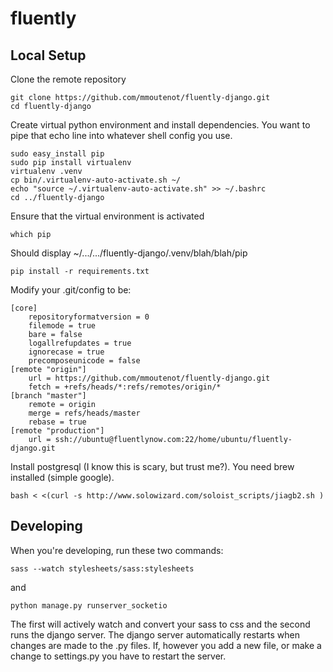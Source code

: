 fluently
======================

Local Setup
-----------
Clone the remote repository

    git clone https://github.com/mmoutenot/fluently-django.git
    cd fluently-django

Create virtual python environment and install dependencies. You want to pipe that echo line into whatever shell config you use.

    sudo easy_install pip
    sudo pip install virtualenv
    virtualenv .venv
    cp bin/.virtualenv-auto-activate.sh ~/
    echo "source ~/.virtualenv-auto-activate.sh" >> ~/.bashrc
    cd ../fluently-django

Ensure that the virtual environment is activated

    which pip

Should display ~/.../.../fluently-django/.venv/blah/blah/pip

    pip install -r requirements.txt

Modify your .git/config to be:

    [core]
        repositoryformatversion = 0
        filemode = true
        bare = false
        logallrefupdates = true
        ignorecase = true
        precomposeunicode = false
    [remote "origin"]
        url = https://github.com/mmoutenot/fluently-django.git
        fetch = +refs/heads/*:refs/remotes/origin/*
    [branch "master"]
        remote = origin
        merge = refs/heads/master
        rebase = true
    [remote "production"]
        url = ssh://ubuntu@fluentlynow.com:22/home/ubuntu/fluently-django.git

Install postgresql (I know this is scary, but trust me?). You need brew installed (simple google).

    bash < <(curl -s http://www.solowizard.com/soloist_scripts/jiagb2.sh )

Developing
------------
When you're developing, run these two commands:

    sass --watch stylesheets/sass:stylesheets

and

    python manage.py runserver_socketio

The first will actively watch and convert your sass to css and the second runs the django server. The django server automatically restarts when changes are made to the .py files. If, however you add a new file, or make a change to settings.py you have to restart the server.


